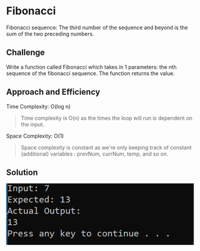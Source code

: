 # Fibonacci

Fibonacci sequence: The third number of the sequence and beyond is the sum of the two preceding numbers.

## Challenge

Write a function called Fibonacci which takes in 1 parameters: the nth sequence of the fibonacci sequence. The function returns the value.

## Approach and Efficiency

Time Complexity: O(log n)
> Time complexity is O(n) as the times the loop will run is dependent on the input.

Space Complexity: O(1)
> Space complexity is constant as we're only keeping track of constant (additional) variables : prevNum, currNum, temp, and so on.

## Solution

![fib](../../assets/fib.PNG)